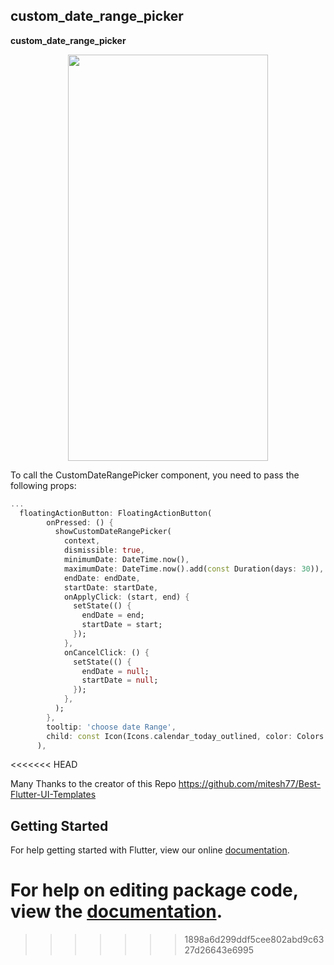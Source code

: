## custom_date_range_picker

**custom_date_range_picker**

<p align="center"><img src="https://raw.githubusercontent.com/El-Mazouzi/custom_date_range_picker/master/screenshot.jpg" width="320" height="650"/></p>

To call the CustomDateRangePicker component, you need to pass the following props:

```dart
...
  floatingActionButton: FloatingActionButton(
        onPressed: () {
          showCustomDateRangePicker(
            context,
            dismissible: true,
            minimumDate: DateTime.now(),
            maximumDate: DateTime.now().add(const Duration(days: 30)),
            endDate: endDate,
            startDate: startDate,
            onApplyClick: (start, end) {
              setState(() {
                endDate = end;
                startDate = start;
              });
            },
            onCancelClick: () {
              setState(() {
                endDate = null;
                startDate = null;
              });
            },
          );
        },
        tooltip: 'choose date Range',
        child: const Icon(Icons.calendar_today_outlined, color: Colors.white),
      ),
```
<<<<<<< HEAD

Many Thanks to the creator of this Repo https://github.com/mitesh77/Best-Flutter-UI-Templates

## Getting Started

For help getting started with Flutter, view our online [documentation](https://flutter.io/).

For help on editing package code, view the [documentation](https://flutter.io/developing-packages/).
=======
>>>>>>> 1898a6d299ddf5cee802abd9c6327d26643e6995
